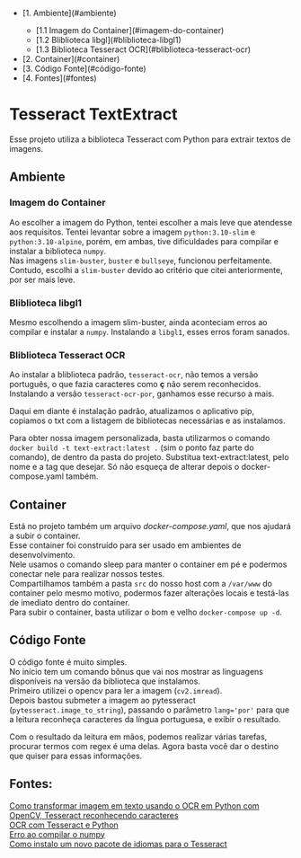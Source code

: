 <ul>
    <li>[1. Ambiente](#ambiente)</li>
    <ul>
        <li>[1.1 Imagem do Container](#imagem-do-container)</li>
        <li>[1.2 Bliblioteca libgl](#bliblioteca-libgl1)</li>
        <li>[1.3 Biblioteca Tesseract OCR](#bliblioteca-tesseract-ocr)</li>
    </ul>
    <li>[2. Container](#container)</li>
    <li>[3. Código Fonte](#código-fonte)</li>
    <li>[4. Fontes](#fontes)</li>
</ul>

# Tesseract TextExtract
Esse projeto utiliza a biblioteca Tesseract com Python para extrair textos de imagens.

## Ambiente
### Imagem do Container
Ao escolher a imagem do Python, tentei escolher a mais leve que atendesse aos requisitos.
Tentei levantar sobre a imagem `python:3.10-slim` e `python:3.10-alpine`, porém, em ambas, tive dificuldades para compilar e instalar a biblioteca `numpy`.</br>
Nas imagens `slim-buster`, `buster` e `bullseye`, funcionou perfeitamente. Contudo, escolhi a `slim-buster` devido ao critério que citei anteriormente, por ser mais leve.
### Bliblioteca libgl1
Mesmo escolhendo a imagem slim-buster, ainda aconteciam erros ao compilar e instalar a `numpy`. Instalando a `libgl1`, esses erros foram sanados.
### Bliblioteca Tesseract OCR
Ao instalar a bliblioteca padrão, `tesseract-ocr`, não temos a versão português, o que fazia caracteres como **ç** não serem reconhecidos. Instalando a versão `tesseract-ocr-por`, ganhamos esse recurso a mais.

Daqui em diante é instalação padrão, atualizamos o aplicativo pip, copiamos o txt com a listagem de bibliotecas necessárias e as instalamos.

Para obter nossa imagem personalizada, basta utilizarmos o comando `docker build -t text-extract:latest .` (sim o ponto faz parte do comando), de dentro da pasta do projeto.
Substitua text-extract:latest, pelo nome e a tag que desejar. Só não esqueça de alterar depois o docker-compose.yaml também.

## Container
Está no projeto também um arquivo *docker-compose.yaml*, que nos ajudará a subir o container.</br>
Esse container foi construído para ser usado em ambientes de desenvolvimento.</br>
Nele usamos o comando sleep para manter o container em pé e podermos conectar nele para realizar nossos testes.</br>
Compartilhamos também a pasta `src` do nosso host com a `/var/www` do container pelo mesmo motivo, podermos fazer alterações locais e testá-las de imediato dentro do container.</br>
Para subir o container, basta utilizar o bom e velho `docker-compose up -d`.

## Código Fonte
O código fonte é muito simples.</br>
No início tem um comando bônus que vai nos mostrar as linguagens disponíveis na versão da biblioteca que instalamos.</br>
Primeiro utilizei o opencv para ler a imagem (`cv2.imread`).</br>
Depois bastou submeter a imagem ao pytesseract (`pytesseract.image_to_string`), passando o parâmetro `lang='por'` para que a leitura reconheça caracteres da língua portuguesa, e exibir o resultado.

Com o resultado da leitura em mãos, podemos realizar várias tarefas, procurar termos com regex é uma delas. Agora basta você dar o destino que quiser para essas informações.

## Fontes:
[Como transformar imagem em texto usando o OCR em Python com OpenCV, Tesseract reconhecendo caracteres](https://youtu.be/GMqFZ7f0dy4)</br>
[OCR com Tesseract e Python](https://youtu.be/MfKvjWrcdaY)</br>
[Erro ao compilar o numpy](https://stackoverflow.com/questions/55313610/importerror-libgl-so-1-cannot-open-shared-object-file-no-such-file-or-directo)</br>
[Como instalo um novo pacote de idiomas para o Tesseract](https://sobrelinux.info/questions/13937/how-do-i-install-a-new-language-pack-for-tesseract-on-16-04)</br>